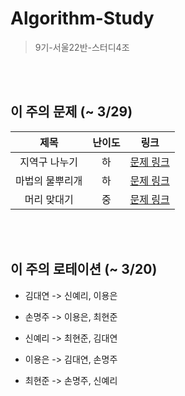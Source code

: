 # Algorithm-Study
> 9기-서울22반-스터디4조


<br></br>

## 이 주의 문제 (~ 3/29)
| 제목 | 난이도 | 링크 |
| :---: | :---: | :---: | 
| 지역구 나누기 | 하 | [문제 링크](https://pro.mincoding.co.kr/enterprise/contest/ssafy_9/275/problem/A%ED%98%95_%EA%B8%B0%EC%B6%9C3) |
| 마법의 물뿌리개  | 하 | [문제 링크](https://pro.mincoding.co.kr/enterprise/contest/ssafy_9/275/problem/A%ED%98%95_%EA%B8%B0%EC%B6%9C4) |
| 머리 맞대기 | 중 | [문제 링크](https://pro.mincoding.co.kr/problem-step/7/level/108/detail/M4_04) |


<br></br>

## 이 주의 로테이션 (~ 3/20)

- 김대연 -> 신예리, 이용은

- 손명주 -> 이용은, 최현준

- 신예리 -> 최현준, 김대연

- 이용은 -> 김대연, 손명주

- 최현준 -> 손명주, 신예리
